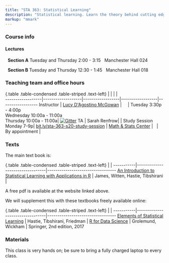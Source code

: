 ```yaml
---
title: "STA 363: Statistical Learning"
description: "Statistical learning. Learn the theory behind cutting edge statistical and machine learning techniques. Gain hands on experience with real data from a variety of disciplines. The course will focus on the statistical computing language R."
markup: "mmark"
---
```


### Course info

#### Lectures


<font color="#6CA0DC"><i class="fas fa-calendar-alt fa-lg"></i></font> &nbsp; **Section A** Tuesday and Thursday 2:00 - 3:15 <font color="#6CA0DC"><i class="fas fa-university fa-lg"></i></font> &nbsp; Manchester Hall 024 

<font color="#6CA0DC"><i class="fas fa-calendar-alt fa-lg"></i></font> &nbsp;
**Section B** Tuesday and Thursday 12:30 - 1:45 <font color="#6CA0DC"><i class="fas fa-university fa-lg"></i></font> &nbsp; Manchester Hall 018 

### Teaching team and office hours 

{.table .table-condensed .table-striped .text-left}
<span></span>     | <span></span>     | <span></span>    | <span></span>    |  <span></span>      
------------------|-------------------|------------------|------------------|------------------ 
Instructor        | [Lucy D'Agostino McGowan](http://lucymcgowan.com) | <a href="mailto:mcgowald@wfu.edu" title="email"><i class="fa fa-envelope"></i></a> &nbsp; <a href="https://github.com/LucyMcGowan" title="GitHub"><i class="fa fa-github"></i></a> &nbsp; <a href="https://twitter.com/LucyStats" title="Twitter"><i class="fa fa-twitter"></i></a> | Tuesday 3:30p - 4:00p <br> Wednesday 10:00a - 11:00a <br> Thursday 10:00a - 11:00a| [![Gitter](https://badges.gitter.im/sta-363-s20/community.svg)](https://gitter.im/sta-363-s20/community?utm_source=badge&utm_medium=badge&utm_campaign=pr-badge)
TA               | Sarah Renfrow| <a href="mailto:renfsl16@wfu.edu " title="email"><i class="fa fa-envelope"></i></a> | Study Session Monday 7-9p| [bit.ly/sta-363-s20-study-session](http://bit.ly/sta-363-s20-study-session)
                  | [Math & Stats Center](https://mathandstatscenter.wfu.edu/) | <a href="mailto:mathandstatscenter@wfu.edu" title="email"><i class="fa fa-envelope"></i></a> &nbsp; | By appointment | 
                  

### Texts

The main text book is: 

{.table .table-condensed .table-striped .text-left}
 <span></span>     | <span></span> | <span></span> 
-----------|---------------------------------|----------------------------------
[An Introduction to Statistical Learning with Applications in R](http://faculty.marshall.usc.edu/gareth-james/ISL/) | James, Witten, Hastie, Tibshirani | 

A free pdf is available at the website linked above.

We will supplement this with these textbooks freely available online:

{.table .table-condensed .table-striped .text-left}
 <span></span>     | <span></span> | <span></span> 
-----------|---------------------------------|----------------------------------
[Elements of Statistical Learning](https://web.stanford.edu/~hastie/ElemStatLearn/printings/ESLII_print12.pdf) | Hastie, Tibshirani, Friedman | 
[R for Data Science](http://r4ds.had.co.nz/) | Grolemund, Wickham | Springer, 2nd edition, 2017

### Materials

This class is very hands on; be sure to bring a fully charged laptop to every class.